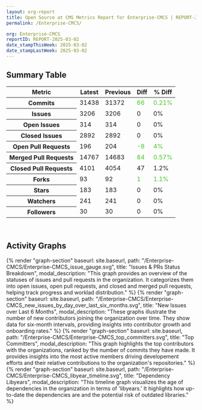 ```yaml
---
layout: org-report
title: Open Source at CMS Metrics Report for Enterprise-CMCS | REPORT-2025-03-02
permalink: /Enterprise-CMCS/

org: Enterprise-CMCS
reportID: REPORT-2025-03-02
date_stampThisWeek: 2025-03-02
date_stampLastWeek: 2025-03-02
---
```

<div class="summary-table">
  <table class="usa-table usa-table--borderless">
    <h2> Summary Table </h2>
    <thead>
      <tr>
        <th scope="col">Metric</th>
        <th scope="col">Latest</th>
        <th scope="col">Previous</th>
        <th scope="col">Diff</th>
        <th scope="col">% Diff</th>
      </tr>
    </thead>
    <tbody>
      <tr>
        <th scope="row">Commits</th>
        <td>31438</td>
        <td>31372</td>
        <td style="color: #45c527" >66</td>
        <td style="color: #45c527" >0.21%</td>
      </tr>
      <tr>
        <th scope="row">Issues</th>
        <td>3206</td>
        <td>3206</td>
        <td style="" >0</td>
        <td style="" >0%</td>
      </tr>
      <tr>
        <th scope="row">Open Issues</th>
        <td>314</td>
        <td>314</td>
        <td style="" >0</td>
        <td style="" >0%</td>
      </tr>
      <tr>
        <th scope="row">Closed Issues</th>
        <td>2892</td>
        <td>2892</td>
        <td style="" >0</td>
        <td style="" >0%</td>
      </tr>
      <tr>
        <th scope="row">Open Pull Requests</th>
        <td>196</td>
        <td>204</td>
        <td style="color: #45c527" >-8</td>
        <td style="color: #45c527" >4%</td>
      </tr>
      <tr>
        <th scope="row">Merged Pull Requests</th>
        <td>14767</td>
        <td>14683</td>
        <td style="color: #45c527" >84</td>
        <td style="color: #45c527" >0.57%</td>
      </tr>
      <tr>
        <th scope="row">Closed Pull Requests</th>
        <td>4101</td>
        <td>4054</td>
        <td style="" >47</td>
        <td style="" >1.2%</td>
      </tr>
      <tr>
        <th scope="row">Forks</th>
        <td>93</td>
        <td>92</td>
        <td style="color: #45c527" >1</td>
        <td style="color: #45c527" >1.1%</td>
      </tr>
      <tr>
        <th scope="row">Stars</th>
        <td>183</td>
        <td>183</td>
        <td style="" >0</td>
        <td style="" >0%</td>
      </tr>
      <tr>
        <th scope="row">Watchers</th>
        <td>241</td>
        <td>241</td>
        <td style="" >0</td>
        <td style="" >0%</td>
      </tr>
      <tr>
        <th scope="row">Followers</th>
        <td>30</td>
        <td>30</td>
        <td style="" >0</td>
        <td style="" >0%</td>
      </tr>
    </tbody>
  </table>
</div>
<div class="graph-container">
  <br>
  <h2 class="graph-section-title">Activity Graphs</h2>
  <div class="all-graphs">
    <!--- Issues/PRs Status Breakdown Graph -->
    {% render "graph-section" baseurl: site.baseurl, path: "/Enterprise-CMCS/Enterprise-CMCS_issue_gauge.svg", title: "Issues & PRs Status Breakdown", modal_description: "This graph provides an overview of the statuses of issues and pull requests in the organization. It categorizes them into open issues, open pull requests, and closed and merged pull requests, helping track progress and worklad distribution." %}
    <!-- New Issues over Last 6 Months -->
    {% render "graph-section" baseurl: site.baseurl, path: "/Enterprise-CMCS/Enterprise-CMCS_new_issues_by_day_over_last_six_months.svg", title: "New Issues over Last 6 Months", modal_description: "These graphs illustrate the number of new contributors joining the organization over time. They show data for six-month intervals, providing insights into contributor growth and onboarding rates." %}
    <!-- Top Committers Bar Graph -->
    {% render "graph-section" baseurl: site.baseurl, path: "/Enterprise-CMCS/Enterprise-CMCS_top_committers.svg", title: "Top Committers", modal_description: "This graph highlights the top contributors with the organizations, ranked by the number of commits they have made. It provides insights into the most active members driving developement efforts and their relative contributions to the organization's repositories." %}
    <!-- Libyear Timeline Graph -->
    {% render "graph-section" baseurl: site.baseurl, path: "/Enterprise-CMCS/Enterprise-CMCS_libyear_timeline.svg", title: "Dependency Libyears", modal_description: "This timeline graph visualizes the age of dependencies in the organization in terms of 'libyears.' It highlights how up-to-date the dependencies are and the potential risk of outdated libraries." %}
  </div>
</div>